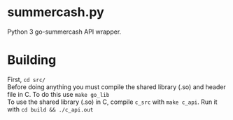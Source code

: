 # summercash.py
Python 3 go-summercash API wrapper.

# Building
First, `cd src/`
<br>
Before doing anything you must compile the shared library (.so) and header file in C. To do this use `make go_lib`
<br>
To use the shared library (.so) in C, compile `c_src` with `make c_api`. Run it with `cd build && ./c_api.out`